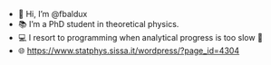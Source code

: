 - 🦦 Hi, I’m @fbaldux
- 📚 I’m a PhD student in theoretical physics.
- 💻 I resort to programming when analytical progress is too slow 🙈
- 🌐 https://www.statphys.sissa.it/wordpress/?page_id=4304

<!---
fbaldux/fbaldux is a ✨ special ✨ repository because its `README.md` (this file) appears on your GitHub profile.
You can click the Preview link to take a look at your changes.
--->
